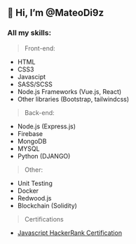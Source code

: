 ## 👋 Hi, I’m @MateoDi9z

### All my skills:

> Front-end:
  - HTML
  - CSS3
  - Javascipt
  - SASS/SCSS
  - Node.js Frameworks (Vue.js, React)
  - Other libraries (Bootstrap, tailwindcss)

> Back-end:
  - Node.js (Express.js)
  - Firebase
  - MongoDB
  - MYSQL 
  - Python (DJANGO)

> Other: 
  - Unit Testing
  - Docker
  - Redwood.js
  - Blockchain (Solidity)

> Certifications
  - [Javascript HackerRank Certification](https://www.hackerrank.com/certificates/9c246e17a21a)
